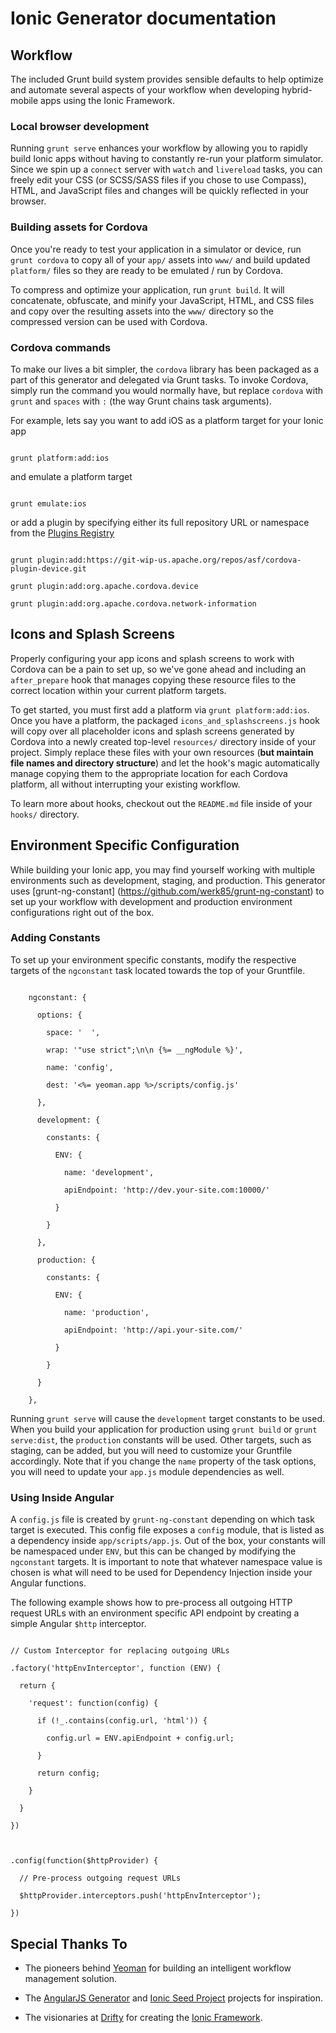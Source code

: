 # Ionic Generator documentation

## Workflow

The included Grunt build system provides sensible defaults to help optimize and automate several aspects of your workflow when developing hybrid-mobile apps using the Ionic Framework.


### Local browser development

Running `grunt serve` enhances your workflow by allowing you to rapidly build Ionic apps without having to constantly re-run your platform simulator. Since we spin up a `connect` server with `watch` and `livereload` tasks, you can freely edit your CSS (or SCSS/SASS files if you chose to use Compass), HTML, and JavaScript files and changes will be quickly reflected in your browser.



### Building assets for Cordova

Once you're ready to test your application in a simulator or device, run `grunt cordova` to copy all of your `app/` assets into `www/` and build updated `platform/` files so they are ready to be emulated / run by Cordova.



To compress and optimize your application, run `grunt build`. It will concatenate, obfuscate, and minify your JavaScript, HTML, and CSS files and copy over the resulting assets into the `www/` directory so the compressed version can be used with Cordova.



### Cordova commands

To make our lives a bit simpler, the `cordova` library has been packaged as a part of this generator and delegated via Grunt tasks. To invoke Cordova, simply run the command you would normally have, but replace `cordova` with `grunt` and `spaces` with `:` (the way Grunt chains task arguments).



For example, lets say you want to add iOS as a platform target for your Ionic app

```

grunt platform:add:ios

```

and emulate a platform target

```

grunt emulate:ios

```

or add a plugin by specifying either its full repository URL or namespace from the [Plugins Registry](http://plugins.cordova.io)

```

grunt plugin:add:https://git-wip-us.apache.org/repos/asf/cordova-plugin-device.git

grunt plugin:add:org.apache.cordova.device

grunt plugin:add:org.apache.cordova.network-information

```

## Icons and Splash Screens

Properly configuring your app icons and splash screens to work with Cordova can be a pain to set up, so we've gone ahead and including an `after_prepare` hook that manages copying these resource files to the correct location within your current platform targets.



To get started, you must first add a platform via `grunt platform:add:ios`. Once you have a platform, the packaged `icons_and_splashscreens.js` hook will copy over all placeholder icons and splash screens generated by Cordova into a newly created top-level `resources/` directory inside of your project. Simply replace these files with your own resources (**but maintain file names and directory structure**) and let the hook's magic automatically manage copying them to the appropriate location for each Cordova platform, all without interrupting your existing workflow.



To learn more about hooks, checkout out the `README.md` file inside of your `hooks/` directory.



## Environment Specific Configuration

While building your Ionic app, you may find yourself working with multiple environments such as development, staging, and production. This generator uses [grunt-ng-constant] (https://github.com/werk85/grunt-ng-constant) to set up your workflow with development and production environment configurations right out of the box. 



### Adding Constants

To set up your environment specific constants, modify the respective targets of the `ngconstant` task located towards the top of your Gruntfile.

```

    ngconstant: {

      options: {

        space: '  ',

        wrap: '"use strict";\n\n {%= __ngModule %}',

        name: 'config',

        dest: '<%= yeoman.app %>/scripts/config.js'

      },  

      development: {

        constants: {

          ENV: {

            name: 'development',

            apiEndpoint: 'http://dev.your-site.com:10000/'

          }   

        }   

      },  

      production: {

        constants: {

          ENV: {

            name: 'production',

            apiEndpoint: 'http://api.your-site.com/'

          }   

        }   

      }   

    }, 

```



Running `grunt serve` will cause the `development` target constants to be used. When you build your application for production using `grunt build` or `grunt serve:dist`, the `production` constants will be used. Other targets, such as staging, can be added, but you will need to customize your Gruntfile accordingly. Note that if you change the `name` property of the task options, you will need to update your `app.js` module dependencies as well.



### Using Inside Angular

A `config.js` file is created by `grunt-ng-constant` depending on which task target is executed. This config file exposes a `config` module, that is listed as a dependency inside `app/scripts/app.js`. Out of the box, your constants will be namespaced under `ENV`, but this can be changed by modifying the `ngconstant` targets. It is important to note that whatever namespace value is chosen is what will need to be used for Dependency Injection inside your Angular functions.



The following example shows how to pre-process all outgoing HTTP request URLs with an environment specific API endpoint by creating a simple Angular `$http` interceptor.



```

// Custom Interceptor for replacing outgoing URLs                

.factory('httpEnvInterceptor', function (ENV) {

  return {

    'request': function(config) {

      if (!_.contains(config.url, 'html')) {

        config.url = ENV.apiEndpoint + config.url;

      }

      return config;

    }

  }

})



.config(function($httpProvider) {

  // Pre-process outgoing request URLs

  $httpProvider.interceptors.push('httpEnvInterceptor');

})

```


## Special Thanks To

* The pioneers behind [Yeoman](http://yeoman.io/) for building an intelligent workflow management solution.

* The [AngularJS Generator](https://github.com/yeoman/generator-angular) and [Ionic Seed Project](https://github.com/driftyco/ionic-angular-cordova-seed) projects for inspiration.

* The visionaries at [Drifty](http://drifty.com) for creating the [Ionic Framework](http://ionicframework.com/).

